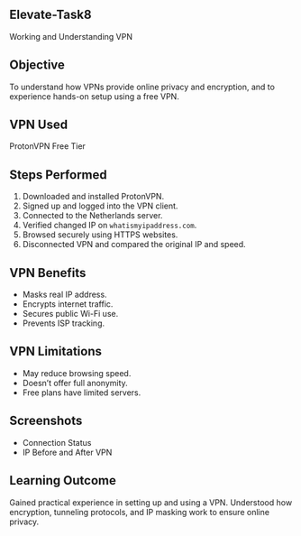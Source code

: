 ## Elevate-Task8
Working and Understanding VPN

## Objective
To understand how VPNs provide online privacy and encryption, and to experience hands-on setup using a free VPN.

## VPN Used
ProtonVPN Free Tier

## Steps Performed
1. Downloaded and installed ProtonVPN.
2. Signed up and logged into the VPN client.
3. Connected to the Netherlands server.
4. Verified changed IP on `whatismyipaddress.com`.
5. Browsed securely using HTTPS websites.
6. Disconnected VPN and compared the original IP and speed.

## VPN Benefits
- Masks real IP address.
- Encrypts internet traffic.
- Secures public Wi-Fi use.
- Prevents ISP tracking.

## VPN Limitations
- May reduce browsing speed.
- Doesn’t offer full anonymity.
- Free plans have limited servers.

## Screenshots
- Connection Status
- IP Before and After VPN

## Learning Outcome
Gained practical experience in setting up and using a VPN. Understood how encryption, tunneling protocols, and IP masking work to ensure online privacy.

